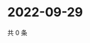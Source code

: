 # 2022-09-29

共 0 条

<!-- BEGIN WEIBO -->
<!-- 最后更新时间 Thu Sep 29 2022 15:35:16 GMT+0800 (China Standard Time) -->

<!-- END WEIBO -->
